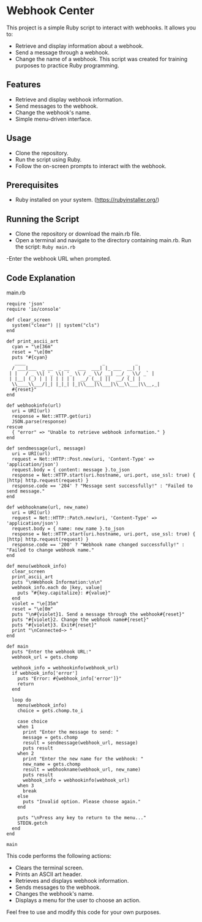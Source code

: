 # Webhook Center

This project is a simple Ruby script to interact with webhooks. It allows you to:

- Retrieve and display information about a webhook.
- Send a message through a webhook.
- Change the name of a webhook.
This script was created for training purposes to practice Ruby programming.

## Features

- Retrieve and display webhook information.
- Send messages to the webhook.
- Change the webhook's name.
- Simple menu-driven interface.

## Usage

- Clone the repository.
- Run the script using Ruby.
- Follow the on-screen prompts to interact with the webhook.

## Prerequisites

- Ruby installed on your system. (https://rubyinstaller.org/)

## Running the Script

- Clone the repository or download the main.rb file.
- Open a terminal and navigate to the directory containing main.rb.
Run the script:
```Ruby main.rb```

-Enter the webhook URL when prompted.

## Code Explanation
main.rb

```require 'net/http'
require 'json'
require 'io/console'

def clear_screen
  system("clear") || system("cls")
end

def print_ascii_art
  cyan = "\e[36m"
  reset = "\e[0m"
  puts "#{cyan}
   ____                            _           _ 
  / ___|___  _ __  _ __   ___  ___| |_ ___  __| |
 | |   / _ \\| '_ \\| '_ \\ / _ \\/ __| __/ _ \\/ _` |
 | |__| (_) | | | | | | |  __/ (__| ||  __/ (_| |
  \\____\\___/|_| |_|_| |_|\\___|\\___|\\__\\___|\\__,_|
  #{reset}"
end

def webhookinfo(url)
  uri = URI(url)
  response = Net::HTTP.get(uri)
  JSON.parse(response)
rescue
  { "error" => "Unable to retrieve webhook information." }
end

def sendmessage(url, message)
  uri = URI(url)
  request = Net::HTTP::Post.new(uri, 'Content-Type' => 'application/json')
  request.body = { content: message }.to_json
  response = Net::HTTP.start(uri.hostname, uri.port, use_ssl: true) { |http| http.request(request) }
  response.code == '204' ? "Message sent successfully!" : "Failed to send message."
end

def webhookname(url, new_name)
  uri = URI(url)
  request = Net::HTTP::Patch.new(uri, 'Content-Type' => 'application/json')
  request.body = { name: new_name }.to_json
  response = Net::HTTP.start(uri.hostname, uri.port, use_ssl: true) { |http| http.request(request) }
  response.code == '200' ? "Webhook name changed successfully!" : "Failed to change webhook name."
end

def menu(webhook_info)
  clear_screen
  print_ascii_art
  puts "\nWebhook Information:\n\n"
  webhook_info.each do |key, value|
    puts "#{key.capitalize}: #{value}"
  end
  violet = "\e[35m"
  reset = "\e[0m"
  puts "\n#{violet}1. Send a message through the webhook#{reset}"
  puts "#{violet}2. Change the webhook name#{reset}"
  puts "#{violet}3. Exit#{reset}"
  print "\nConnected~> "
end

def main
  puts "Enter the webhook URL:"
  webhook_url = gets.chomp

  webhook_info = webhookinfo(webhook_url)
  if webhook_info['error']
    puts "Error: #{webhook_info['error']}"
    return
  end

  loop do
    menu(webhook_info)
    choice = gets.chomp.to_i

    case choice
    when 1
      print "Enter the message to send: "
      message = gets.chomp
      result = sendmessage(webhook_url, message)
      puts result
    when 2
      print "Enter the new name for the webhook: "
      new_name = gets.chomp
      result = webhookname(webhook_url, new_name)
      puts result
      webhook_info = webhookinfo(webhook_url)
    when 3
      break
    else
      puts "Invalid option. Please choose again."
    end

    puts "\nPress any key to return to the menu..."
    STDIN.getch
  end
end

main
```

This code performs the following actions:

- Clears the terminal screen.
- Prints an ASCII art header.
- Retrieves and displays webhook information.
- Sends messages to the webhook.
- Changes the webhook's name.
- Displays a menu for the user to choose an action.


Feel free to use and modify this code for your own purposes.
